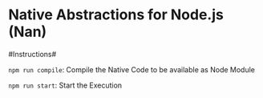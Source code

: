 Native Abstractions for Node.js (Nan)
=====================================

#Instructions#

`npm run compile`: Compile the Native Code to be available as Node Module

`npm run start`: Start the Execution 


